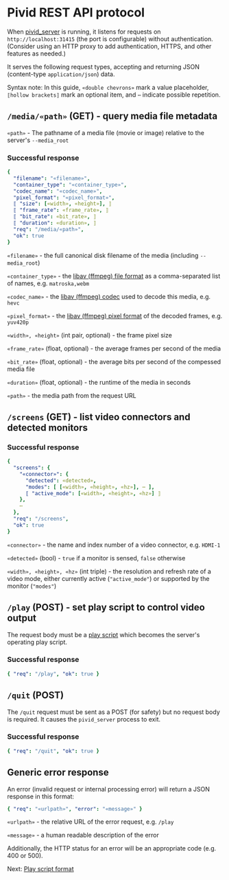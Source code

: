 # Pivid REST API protocol

When [pivid_server](running.md#pivid_server) is running, it listens for
requests on `http://localhost:31415` (the port is configurable) without
authentication. (Consider using an HTTP proxy to add authentication,
HTTPS, and other features as needed.)

It serves the following request types, accepting and returning JSON
(content-type `application/json`) data.

Syntax note: In this guide, `«double chevrons»` mark a value placeholder,
`⟦hollow brackets⟧` mark an optional item, and `⋯` indicate
possible repetition.

## `/media/«path»` (GET) - query media file metadata

`«path»` - The pathname of a media file (movie or image) relative to
the server's `--media_root`

### Successful response

```yaml
{
  "filename": "«filename»",
  "container_type": "«container_type»",
  "codec_name": "«codec_name»",
  "pixel_format": "«pixel_format»",
  ⟦ "size": [«width», «height»], ⟧
  ⟦ "frame_rate": «frame_rate», ⟧
  ⟦ "bit_rate": «bit_rate», ⟧
  ⟦ "duration": «duration», ⟧
  "req": "/media/«path»",
  "ok": true
}
```

`«filename»` - the full canonical disk filename of the media (including
`--media_root`)

`«container_type»` - the
[libav (ffmpeg) file format](https://ffmpeg.org/ffmpeg-formats.html#matroska)
as a comma-separated list of names, e.g. `matroska,webm`

`«codec_name»` - the
[libav (ffmpeg) codec](https://www.ffmpeg.org/ffmpeg-codecs.html) used to
decode this media, e.g. `hevc`

`«pixel_format»` - the
[libav (ffmpeg) pixel format](https://github.com/FFmpeg/FFmpeg/blob/master/libavutil/pixfmt.h)
of the decoded frames, e.g. `yuv420p`

`«width», «height»` (int pair, optional) - the frame pixel size

`«frame_rate»` (float, optional) - the average frames per second of the media

`«bit_rate»` (float, optional) - the average bits per second of the
compessed media file

`«duration»` (float, optional) - the runtime of the media in seconds

`«path»` - the media path from the request URL

## `/screens` (GET) - list video connectors and detected monitors

### Successful response

```yaml
{
  "screens": {
    "«connector»": {
      "detected": «detected»,
      "modes": [ [«width», «height», «hz»], ⋯ ],
      ⟦ "active_mode": [«width», «height», «hz»] ⟧ 
    },
    ⋯
  },
  "req": "/screens",
  "ok": true
}
```

`«connector»` - the name and index number of a video connector,
e.g. `HDMI-1`

`«detected»` (bool) - `true` if a monitor is sensed, `false` otherwise

`«width», «height», «hz»` (int triple) - the resolution and refresh rate of
a video mode, either currently active (`"active_mode"`) or supported by the
monitor (`"modes"`)

## `/play` (POST) - set play script to control video output

The request body must be a [play script](script.js) which becomes the
server's operating play script.

### Successful response

```yaml
{ "req": "/play", "ok": true }
```

## `/quit` (POST)

The `/quit` request must be sent as a POST (for safety) but no request body
is required. It causes the `pivid_server` process to exit.

### Successful response

```yaml
{ "req": "/quit", "ok": true }
```

## Generic error response

An error (invalid request or internal processing error) will return a JSON
response in this format:

```yaml
{ "req": "«urlpath»", "error": "«message»" }
```

`«urlpath»` - the relative URL of the error request, e.g. `/play`

`«message»` - a human readable description of the error

Additionally, the HTTP status for an error will be an appropriate code
(e.g. 400 or 500).

Next: [Play script format](script.md)
